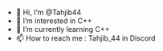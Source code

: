 - 👋 Hi, I’m @Tahjib44
- 👀 I’m interested in C++
- 🌱 I’m currently learning C++
- 📫 How to reach me : Tahjib_44 in Discord
